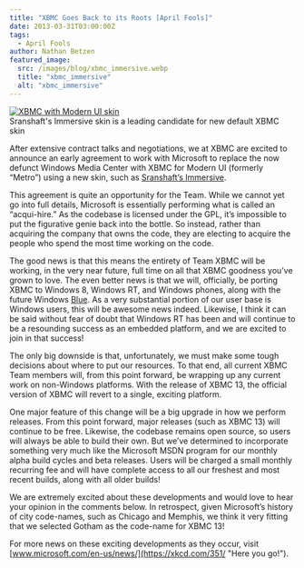 ```yaml
---
title: "XBMC Goes Back to its Roots [April Fools]"
date: 2013-03-31T03:00:00Z
tags:
  - April Fools
author: Nathan Betzen
featured_image:
  src: /images/blog/xbmc_immersive.webp
  title: "xbmc_immersive"
  alt: "xbmc_immersive"
---
```


[![](/images/blog/xbmc_immersive-300x169.webp "XBMC with Modern UI skin")](/images/blog/xbmc_immersive.webp)  
 Sranshaft's Immersive skin is a leading candidate for new default XBMC skin

After extensive contract talks and negotiations, we at XBMC are excited to announce an early agreement to work with Microsoft to replace the now defunct Windows Media Center with XBMC for Modern UI (formerly “Metro”) using a new skin, such as [Sranshaft’s Immersive](https://forum.kodi.tv/showthread.php?tid=139712 "Immersive for XBMC").

This agreement is quite an opportunity for the Team. While we cannot yet go into full details, Microsoft is essentially performing what is called an “acqui-hire.” As the codebase is licensed under the GPL, it’s impossible to put the figurative genie back into the bottle. So instead, rather than acquiring the company that owns the code, they are electing to acquire the people who spend the most time working on the code.

The good news is that this means the entirety of Team XBMC will be working, in the very near future, full time on all that XBMC goodness you’ve grown to love. The even better news is that we will, officially, be porting XBMC to Windows 8, Windows RT, and Windows phones, along with the future Windows [Blue](https://kodi.wiki/wp-content/uploads/2013/04/bsod.webp "Windows Blue"). As a very substantial portion of our user base is Windows users, this will be awesome news indeed. Likewise, I think it can be said without fear of doubt that Windows RT has been and will continue to be a resounding success as an embedded platform, and we are excited to join in that success!

The only big downside is that, unfortunately, we must make some tough decisions about where to put our resources. To that end, all current XBMC Team members will, from this point forward, be wrapping up any current work on non-Windows platforms. With the release of XBMC 13, the official version of XBMC will revert to a single, exciting platform.

One major feature of this change will be a big upgrade in how we perform releases. From this point forward, major releases (such as XBMC 13) will continue to be free. Likewise, the codebase remains open source, so users will always be able to build their own. But we’ve determined to incorporate something very much like the Microsoft MSDN program for our monthly alpha build cycles and beta releases. Users will be charged a small monthly recurring fee and will have complete access to all our freshest and most recent builds, along with all older builds!

We are extremely excited about these developments and would love to hear your opinion in the comments below. In retrospect, given Microsoft’s history of city code-names, such as Chicago and Memphis, we think it very fitting that we selected Gotham as the code-name for XBMC 13!

For more news on these exciting developments as they occur, visit [www.microsoft.com/en-us/news/](https://xkcd.com/351/ "Here you go!").
